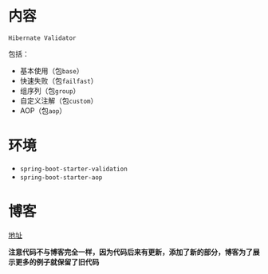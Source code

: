 # 内容

`Hibernate Validator`

包括：

- 基本使用（包`base`）
- 快速失败（包`failfast`）
- 组序列（包`group`）
- 自定义注解（包`custom`）
- AOP（包`aop`）

# 环境

- `spring-boot-starter-validation`
- `spring-boot-starter-aop`

# 博客

[地址](https://blog.csdn.net/qq_27525611/article/details/108492845)

**注意代码不与博客完全一样，因为代码后来有更新，添加了新的部分，博客为了展示更多的例子就保留了旧代码**
